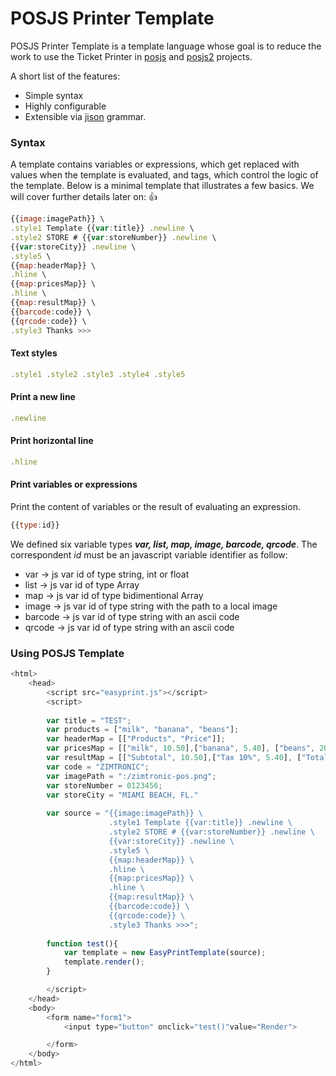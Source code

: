 # POSJS Printer Template

POSJS Printer Template is a template language whose goal is to reduce the work to 
use the Ticket Printer in [posjs](https://github.com/Zimtronic/posjs) and 
[posjs2](https://github.com/Zimtronic/posjs2) projects.

A short list of the features:

 * Simple syntax
 * Highly configurable
 * Extensible via [jison](http://zaach.github.io/jison/docs) grammar.

### Syntax

A template contains variables or expressions, which get replaced with values when 
the template is evaluated, and tags, which control the logic of the template. 
Below is a minimal template that illustrates a few basics. We will cover further 
details later on:  :+1:

```javascript
{{image:imagePath}} \
.style1 Template {{var:title}} .newline \
.style2 STORE # {{var:storeNumber}} .newline \
{{var:storeCity}} .newline \
.style5 \
{{map:headerMap}} \
.hline \
{{map:pricesMap}} \
.hline \
{{map:resultMap}} \
{{barcode:code}} \
{{qrcode:code}} \
.style3 Thanks >>>
```

#### Text styles
```javascript
.style1 .style2 .style3 .style4 .style5
```
#### Print a new line
```javascript
.newline
```
#### Print horizontal line
```javascript
.hline
```
#### Print variables or expressions
Print the content of variables or the result of evaluating an expression.
```javascript
{{type:id}}
```
We defined six variable types ***var, list, map, image, barcode, qrcode***. 
The correspondent *id* must be an javascript variable identifier as follow:

* var -> js var id of type string, int or float
* list -> js var id of type Array
* map -> js var id of type bidimentional Array
* image -> js var id of type string with the path to a local image
* barcode -> js var id of type string with an ascii code
* qrcode -> js var id of type string with an ascii code

### Using POSJS Template
```javascript
<html>
    <head>
        <script src="easyprint.js"></script>
        <script>
        
        var title = "TEST";
        var products = ["milk", "banana", "beans"];
        var headerMap = [["Products", "Price"]];
        var pricesMap = [["milk", 10.50],["banana", 5.40], ["beans", 20.60]];
        var resultMap = [["Subtotal", 10.50],["Tax 10%", 5.40], ["Total", 20.60], ["Cash tend", 8.5], ["Cash due", 10.20]];
        var code = "ZIMTRONIC";
        var imagePath = ":/zimtronic-pos.png";
        var storeNumber = 0123456;
        var storeCity = "MIAMI BEACH, FL."
        
        var source = "{{image:imagePath}} \
                      .style1 Template {{var:title}} .newline \
                      .style2 STORE # {{var:storeNumber}} .newline \
                      {{var:storeCity}} .newline \
                      .style5 \
                      {{map:headerMap}} \
                      .hline \
                      {{map:pricesMap}} \
                      .hline \
                      {{map:resultMap}} \
                      {{barcode:code}} \
                      {{qrcode:code}} \
                      .style3 Thanks >>>";
        
        function test(){
            var template = new EasyPrintTemplate(source);
            template.render();
        }

        </script>
    </head>
    <body>
        <form name="form1">
            <input type="button" onclick="test()"value="Render">

        </form>
    </body>
</html>
```
